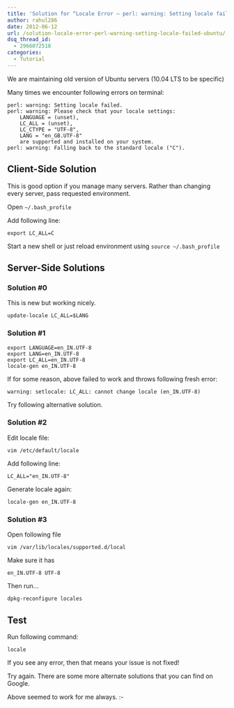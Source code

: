```yaml
---
title: 'Solution for “Locale Error – perl: warning: Setting locale failed.” [Ubuntu]'
author: rahul286
date: 2012-06-12
url: /solution-locale-error-perl-warning-setting-locale-failed-ubuntu/
dsq_thread_id:
  - 2966072518
categories:
  - Tutorial
---
```

We are maintaining old version of Ubuntu servers (10.04 LTS to be specific)

Many times we encounter following errors on terminal:

<pre><code class="no-highlight">perl: warning: Setting locale failed.
perl: warning: Please check that your locale settings:
	LANGUAGE = (unset),
	LC_ALL = (unset),
	LC_CTYPE = "UTF-8",
	LANG = "en_GB.UTF-8"
    are supported and installed on your system.
perl: warning: Falling back to the standard locale ("C").</code></pre>

## Client-Side Solution

This is good option if you manage many servers. Rather than changing every server, pass requested environment.

Open `~/.bash_profile`

Add following line:

<pre><code class="no-highlight">export LC_ALL=C</code></pre>

Start a new shell or just reload environment using `source ~/.bash_profile`

## Server-Side Solutions

### Solution #0

This is new but working nicely.

<pre><code class="no-highlight">update-locale LC_ALL=$LANG</code></pre>

### Solution #1

<pre><code class="no-highlight">export LANGUAGE=en_IN.UTF-8
export LANG=en_IN.UTF-8
export LC_ALL=en_IN.UTF-8
locale-gen en_IN.UTF-8</code></pre>

If for some reason, above failed to work and throws following fresh error:

<pre><code class="no-highlight">warning: setlocale: LC_ALL: cannot change locale (en_IN.UTF-8)</code></pre>

Try following alternative solution.

### Solution #2

Edit locale file:

<pre><code class="no-highlight">vim /etc/default/locale</code></pre>

Add following line:

<pre><code class="no-highlight">LC_ALL="en_IN.UTF-8"</code></pre>

Generate locale again:

<pre><code class="no-highlight">locale-gen en_IN.UTF-8</code></pre>

### Solution #3

Open following file

<pre><code class="prettyprint">vim /var/lib/locales/supported.d/local</code></pre>

Make sure it has

<pre><code class="no-highlight">en_IN.UTF-8 UTF-8</code></pre>

Then run&#8230;

<pre><code class="no-highlight">dpkg-reconfigure locales</code></pre>

## Test

Run following command:

<pre><code class="no-highlight">locale</code></pre>

If you see any error, then that means your issue is not fixed!

Try again. There are some more alternate solutions that you can find on Google.

Above seemed to work for me always. <img src="http://devilsworkshop.org/wp-includes/images/smilies/simple-smile.png" alt=":-)" class="wp-smiley" style="height: 1em; max-height: 1em;" />
